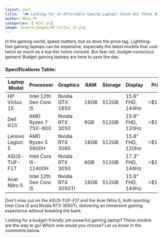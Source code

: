 ```yaml
---
layout: post
title:  "🎮 Looking for an Affordable Gaming Laptop? Check Out These Budget Gems! 🌟"
author: Mini-PC
categories: [ Mini pc]
image: assets/images/HP_Victus_15.png
--- 
```


In the gaming world, speed matters, but so does the price tag. Lightning-fast gaming laptops can be expensive, especially the latest models that cost twice as much as a top-tier home console. But fear not, budget-conscious gamers! Budget gaming laptops are here to save the day.

### Specifications Table:

| Laptop Model  | Processor                | Graphics          | RAM   | Storage | Display             | Price     | Buy on Amazon |
|---------------|--------------------------|-------------------|-------|---------|---------------------|-----------|---------------|
| HP Victus 15  | Intel 12th Gen Core i5   | Nvidia GTX 1650   | 16GB  | 512GB   | 15.6" FHD, 144Hz    | <$1000    | [Buy on Amazon](https://amzn.to/3wpSJmv)  |
| Dell G15      | AMD Ryzen 7 750-800      | Nvidia RTX 3050   | 8GB   | 512GB   | 15.6" FHD, 120Hz    | <$1200    | [Buy on Amazon](https://amzn.to/3QErwmG) |
| Lenovo Legion 5| AMD Ryzen 5 5600H        | Nvidia RTX 3060   | 16GB  | 512GB   | 15.6" FHD, 120Hz    | <$1300    | [Buy on Amazon](https://amzn.to/3ycAuBv) |
| ASUS-TUF-F17  | Intel Core i5-11400H     | Nvidia RTX 3050   | 8GB   | 512GB   | 17.3" FHD, 144Hz    | <$1100    | [Buy on Amazon](https://amzn.to/3UyEx2y) |
| Acer Nitro 5  | Intel 12th Gen Core i5   | Nvidia RTX 3050Ti | 16GB  | 512GB   | 15.6" FHD, 144Hz    | <$1200    | [Buy on Amazon](https://amzn.to/3WAbmyB) |

Don't miss out on the ASUS-TUF-F17 and the Acer Nitro 5, both sporting Intel Core i5 and Nvidia RTX 3050Ti, delivering an immersive gaming experience without breaking the bank.

Looking for a budget-friendly yet powerful gaming laptop? These models are the way to go! Which one would you choose? Let us know in the comments below.
